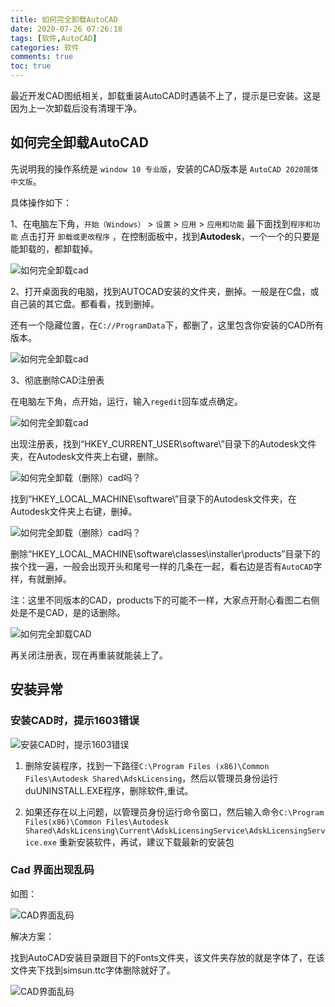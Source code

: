 ```yaml
---
title: 如何完全卸载AutoCAD
date: 2020-07-26 07:26:18
tags: [软件,AutoCAD]
categories: 软件
comments: true
toc: true
---
```


最近开发CAD图纸相关，卸载重装AutoCAD时遇装不上了，提示是已安装。这是因为上一次卸载后没有清理干净。

<!--more-->

## 如何完全卸载AutoCAD

先说明我的操作系统是 `window 10 专业版`，安装的CAD版本是 `AutoCAD 2020简体中文版`。

具体操作如下：

1、在电脑左下角，`开始（Windows）` > `设置` > `应用` > `应用和功能` 最下面找到`程序和功能` 点击打开 `卸载或更改程序` ，在控制面板中，找到**Autodesk**，一个一个的只要是能卸载的，都卸载掉。

![如何完全卸载cad](https://gitee.com/Sogrey/gitee-cdn/raw/master/imgs/TIM-20200726081959.png)

2、打开桌面我的电脑，找到AUTOCAD安装的文件夹，删掉。一般是在C盘，或自己装的其它盘。都看看，找到删掉。

还有一个隐藏位置，在`C://ProgramData`下，都删了，这里包含你安装的CAD所有版本。

![如何完全卸载cad](https://gitee.com/Sogrey/gitee-cdn/raw/master/imgs/TIM-20200726082227.png)

3、彻底删除CAD注册表

在电脑左下角，点开始，运行，输入`regedit`回车或点确定。

![如何完全卸载cad](https://gitee.com/Sogrey/gitee-cdn/raw/master/imgs/TIM-20200726082331.png)

出现注册表，找到“HKEY_CURRENT_USER\software\”目录下的Autodesk文件夹，在Autodesk文件夹上右键，删除。

![如何完全卸载（删除）cad吗？](https://gitee.com/Sogrey/gitee-cdn/raw/master/imgs/TIM-20200726082552.png)

找到“HKEY_LOCAL_MACHINE\software\”目录下的Autodesk文件夹，在Autodesk文件夹上右键，删掉。

![如何完全卸载（删除）cad吗？](https://gitee.com/Sogrey/gitee-cdn/raw/master/imgs/TIM-20200726082659.png)

删除“HKEY_LOCAL_MACHINE\software\classes\installer\products”目录下的挨个找一遍，一般会出现开头和尾号一样的几条在一起，看右边是否有`AutoCAD`字样，有就删掉。

注：这里不同版本的CAD，products下的可能不一样，大家点开耐心看图二右侧处是不是CAD，是的话删除。

![如何完全卸载CAD](https://gitee.com/Sogrey/gitee-cdn/raw/master/imgs/TIM-20200726082817.png)

再关闭注册表，现在再重装就能装上了。

## 安装异常

### 安装CAD时，提示1603错误

![安装CAD时，提示1603错误](https://gitee.com/Sogrey/gitee-cdn/raw/master/imgs/autocad-error-1603.png)

1. 删除安装程序，找到一下路径`C:\Program Files (x86)\Common Files\Autodesk Shared\AdskLicensing`，然后以管理员身份运行duUNINSTALL.EXE程序，删除软件,重试。

2. 如果还存在以上问题，以管理员身份运行命令窗口，然后输入命令`C:\Program Files(x86)\Common Files\Autodesk Shared\AdskLicensing\Current\AdskLicensingService\AdskLicensingService.exe` 重新安装软件，再试，建议下载最新的安装包

### Cad 界面出现乱码

如图：

![CAD界面乱码](https://gitee.com/Sogrey/gitee-cdn/raw/master/imgs/CAD界面乱码.png)

解决方案：

找到AutoCAD安装目录跟目下的Fonts文件夹，该文件夹存放的就是字体了，在该文件夹下找到simsun.ttc字体删除就好了。

![CAD界面乱码](https://gitee.com/Sogrey/gitee-cdn/raw/master/imgs/CAD界面乱码修复.png)